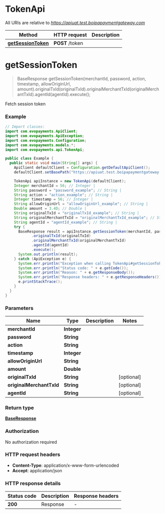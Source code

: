 # TokenApi

All URIs are relative to *https://apiuat.test.boipapaymentgateway.com*

Method | HTTP request | Description
------------- | ------------- | -------------
[**getSessionToken**](TokenApi.md#getSessionToken) | **POST** /token | 


<a name="getSessionToken"></a>
# **getSessionToken**
> BaseResponse getSessionToken(merchantId, password, action, timestamp, allowOriginUrl, amount).originalTxId(originalTxId).originalMerchantTxId(originalMerchantTxId).agentId(agentId).execute();



Fetch session token

### Example
```java
// Import classes:
import com.evopayments.ApiClient;
import com.evopayments.ApiException;
import com.evopayments.Configuration;
import com.evopayments.models.*;
import com.evopayments.api.TokenApi;

public class Example {
  public static void main(String[] args) {
    ApiClient defaultClient = Configuration.getDefaultApiClient();
    defaultClient.setBasePath("https://apiuat.test.boipapaymentgateway.com");

    TokenApi apiInstance = new TokenApi(defaultClient);
    Integer merchantId = 56; // Integer | 
    String password = "password_example"; // String | 
    String action = "action_example"; // String | 
    Integer timestamp = 56; // Integer | 
    String allowOriginUrl = "allowOriginUrl_example"; // String | 
    Double amount = 3.4D; // Double | 
    String originalTxId = "originalTxId_example"; // String | 
    String originalMerchantTxId = "originalMerchantTxId_example"; // String | 
    String agentId = "agentId_example"; // String | 
    try {
      BaseResponse result = apiInstance.getSessionToken(merchantId, password, action, timestamp, allowOriginUrl, amount)
            .originalTxId(originalTxId)
            .originalMerchantTxId(originalMerchantTxId)
            .agentId(agentId)
            .execute();
      System.out.println(result);
    } catch (ApiException e) {
      System.err.println("Exception when calling TokenApi#getSessionToken");
      System.err.println("Status code: " + e.getCode());
      System.err.println("Reason: " + e.getResponseBody());
      System.err.println("Response headers: " + e.getResponseHeaders());
      e.printStackTrace();
    }
  }
}
```

### Parameters

Name | Type | Description  | Notes
------------- | ------------- | ------------- | -------------
 **merchantId** | **Integer**|  |
 **password** | **String**|  |
 **action** | **String**|  |
 **timestamp** | **Integer**|  |
 **allowOriginUrl** | **String**|  |
 **amount** | **Double**|  |
 **originalTxId** | **String**|  | [optional]
 **originalMerchantTxId** | **String**|  | [optional]
 **agentId** | **String**|  | [optional]

### Return type

[**BaseResponse**](BaseResponse.md)

### Authorization

No authorization required

### HTTP request headers

 - **Content-Type**: application/x-www-form-urlencoded
 - **Accept**: application/json

### HTTP response details
| Status code | Description | Response headers |
|-------------|-------------|------------------|
**200** | Response |  -  |

